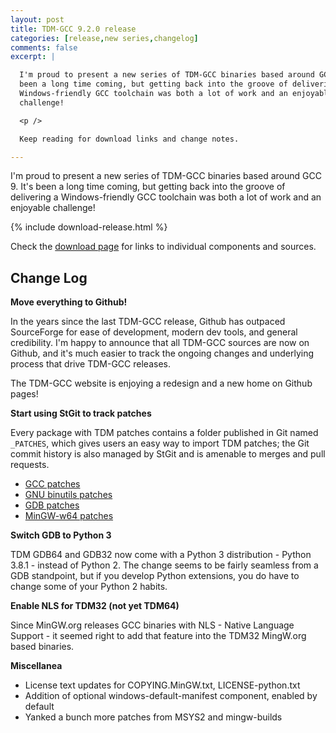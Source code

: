 ```yaml
---
layout: post
title: TDM-GCC 9.2.0 release
categories: [release,new series,changelog]
comments: false
excerpt: |

  I'm proud to present a new series of TDM-GCC binaries based around GCC 9. It's
  been a long time coming, but getting back into the groove of delivering a
  Windows-friendly GCC toolchain was both a lot of work and an enjoyable
  challenge!

  <p />

  Keep reading for download links and change notes.

---
```


I'm proud to present a new series of TDM-GCC binaries based around GCC 9. It's
been a long time coming, but getting back into the groove of delivering a
Windows-friendly GCC toolchain was both a lot of work and an enjoyable
challenge!

{% include download-release.html %}

Check the [download page](/download) for links to individual components and sources.

## Change Log

**Move everything to Github!**

In the years since the last TDM-GCC release, Github has outpaced SourceForge for
ease of development, modern dev tools, and general credibility. I'm happy to
announce that all TDM-GCC sources are now on Github, and it's much easier to
track the ongoing changes and underlying process that drive TDM-GCC releases.

The TDM-GCC website is enjoying a redesign and a new home on Github pages!

**Start using StGit to track patches**

Every package with TDM patches contains a folder published in Git named
`_PATCHES`, which gives users an easy way to import TDM patches; the Git commit
history is also managed by StGit and is amenable to merges and pull requests.
- [GCC patches](https://github.com/jmeubank/tdm-gcc-src/tree/tdm-patches.public/_PATCHES)
- [GNU binutils patches](https://github.com/jmeubank/tdm-binutils-gdb/tree/tdm-patches-binutils.public/_PATCHES)
- [GDB patches](https://github.com/jmeubank/tdm-binutils-gdb/tree/tdm-patches-gdb.public/_PATCHES)
- [MinGW-w64 patches](https://github.com/jmeubank/mingw-w64/tree/v7.x.public/_PATCHES)

**Switch GDB to Python 3**

TDM GDB64 and GDB32 now come with a Python 3 distribution - Python 3.8.1 -
instead of Python 2. The change seems to be fairly seamless from a GDB
standpoint, but if you develop Python extensions, you do have to change some of
your Python 2 habits.

**Enable NLS for TDM32 (not yet TDM64)**

Since MinGW.org releases GCC binaries with NLS - Native Language Support - it
seemed right to add that feature into the TDM32 MingW.org based binaries.

**Miscellanea**
- License text updates for COPYING.MinGW.txt, LICENSE-python.txt
- Addition of optional windows-default-manifest component, enabled by default
- Yanked a bunch more patches from MSYS2 and mingw-builds
